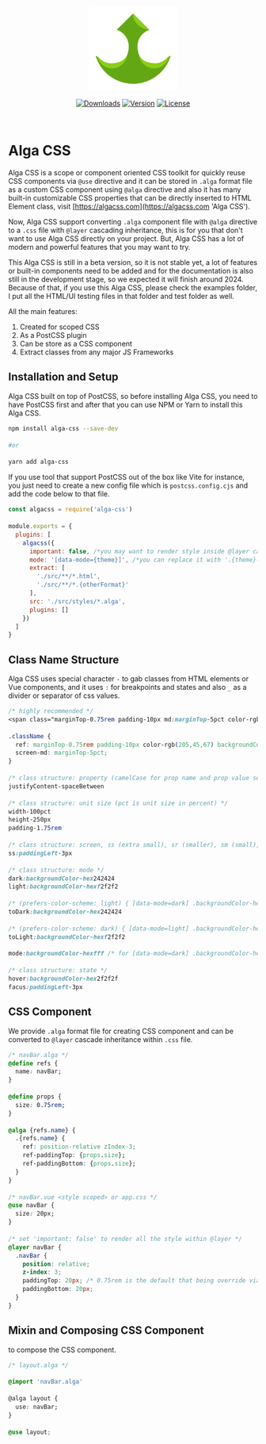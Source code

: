 <p align="center">
  <a href="https://algacss.tedir.dev" target="_blank" rel="noopener noreferrer">
    <img width="180" src="alga-css-logo.png" alt="Alga CSS logo">
  </a>
</p>

<p align="center">
  <a href="https://npmcharts.com/compare/alga-css?minimal=true"><img src="https://img.shields.io/npm/dm/alga-css.svg?sanitize=true" alt="Downloads"></a>
  <a href="https://www.npmjs.com/package/alga-css"><img src="https://img.shields.io/npm/v/alga-css.svg?sanitize=true" alt="Version"></a>
  <a href="https://www.npmjs.com/package/alga-css"><img src="https://img.shields.io/npm/l/alga-css.svg?sanitize=true" alt="License"></a>
</p>
<br/>

# Alga CSS
Alga CSS is a scope or component oriented CSS toolkit for quickly reuse CSS components via `@use` directive and it can be stored in `.alga` format file as a custom CSS component using `@alga` directive and also it has many built-in customizable CSS properties that can be directly inserted to HTML Element class, visit [https://algacss.com](https://algacss.com 'Alga CSS').

Now, Alga CSS support converting `.alga` component file with `@alga` directive to a `.css` file with `@layer` cascading inheritance, this is for you that don't want to use Alga CSS directly on your project. But, Alga CSS has a lot of modern and powerful features that you may want to try.

This Alga CSS is still in a beta version, so it is not stable yet, a lot of features or built-in components need to be added and for the documentation is also still in the development stage, so we expected it will finish around 2024. Because of that, if you use this Alga CSS, please check the examples folder, I put all the HTML/UI testing files in that folder and test folder as well.

All the main features:
1. Created for scoped CSS
2. As a PostCSS plugin
3. Can be store as a CSS component
4. Extract classes from any major JS Frameworks

## Installation and Setup
Alga CSS built on top of PostCSS, so before installing Alga CSS, you need to have PostCSS first and after that you can use NPM or Yarn to install this Alga CSS.

```sh
npm install alga-css --save-dev

#or

yarn add alga-css
```

If you use tool that support PostCSS out of the box like Vite for instance, you just need to create a new config file which is `postcss.config.cjs` and add the code below to that file.

```js
const algacss = require('alga-css')

module.exports = {
  plugins: [
    algacss({
      important: false, /*you may want to render style inside @layer cascade inheritance*/
      mode: '[data-mode={theme}]', /*you can replace it with '.{theme}-mode' */
      extract: [
        './src/**/*.html', 
        './src/**/*.{otherFormat}'
      ],
      src: './src/styles/*.alga',
      plugins: []
    })
  ]
}
```

## Class Name Structure
Alga CSS uses special character `-` to gab classes from HTML elements or Vue components, and it uses `:` for breakpoints and states and also `_` as a divider or separator of css values.

```css
/* highly recommended */
<span class="marginTop-0.75rem padding-10px md:marginTop-5pct color-rgb(205,45,67) backgroundColor-hexfff"></span>

.className {
  ref: marginTop-0.75rem padding-10px color-rgb(205,45,67) backgroundColor-hexfff;
  screen-md: marginTop-5pct;
}

/* class structure: property (camelCase for prop name and prop value separated by - or dash) */
justifyContent-spaceBetween

/* class structure: unit size (pct is unit size in percent) */
width-100pct
height-250px
padding-1.75rem

/* class structure: screen, ss (extra small), sr (smaller), sm (small), md (medium), lg (large), lr (larger), ls (largest), wd (wide), wr (wider) */
ss:paddingLeft-3px

/* class structure: mode */
dark:backgroundColor-hex242424
light:backgroundColor-hexf2f2f2

/* (prefers-color-scheme: light) { [data-mode=dark] .backgroundColor-hex242424 {} } */
toDark:backgroundColor-hex242424

/* (prefers-color-scheme: dark) { [data-mode=light] .backgroundColor-hexf2f2f2 {} } */
toLight:backgroundColor-hexf2f2f2

mode:backgroundColor-hexfff /* for [data-mode=dark] .backgroundColor-hexfff {} */

/* class structure: state */
hover:backgroundColor-hex2f2f2f
facus:paddingLeft-3px
```

## CSS Component
We provide `.alga` format file for creating CSS component and can be converted to `@layer` cascade inheritance within `.css` file.

```css
/* navBar.alga */
@define refs {
  name: navBar;
}

@define props {
  size: 0.75rem;
}

@alga {refs.name} {
  .{refs.name} {
    ref: position-relative zIndex-3;
    ref-paddingTop: {props.size};
    ref-paddingBottom: {props.size};
  }
}

/* navBar.vue <style scoped> or app.css */
@use navBar {
  size: 20px;
}

/* set 'important: false' to render all the style within @layer */
@layer navBar {
  .navBar {
    position: relative;
    z-index: 3;
    paddingTop: 20px; /* 0.75rem is the default that being override via props */
    paddingBottom: 20px;
  }
}
```

## Mixin and Composing CSS Component
to compose the CSS component.

```css
/* layout.alga */

@import 'navBar.alga'

@alga layout {
  use: navBar;
}

@use layout;
```

